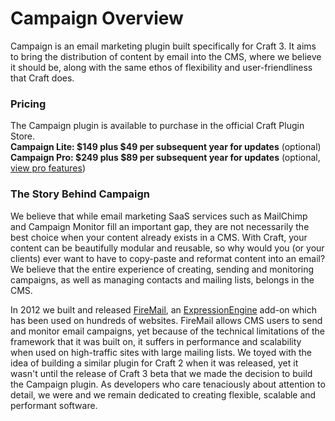 # Campaign Overview

Campaign is an email marketing plugin built specifically for Craft 3. It aims to bring the distribution of content by email into the CMS, where we believe it should be, along with the same ethos of flexibility and user-friendliness that Craft does. 

### Pricing
The Campaign plugin is available to purchase in the official Craft Plugin Store.  
**Campaign Lite: $149 plus $49 per subsequent year for updates** (optional)  
**Campaign Pro: $249 plus $89 per subsequent year for updates** (optional, [view pro features](https://craftcampaign.com/docs/pro-features))

### The Story Behind Campaign
We believe that while email marketing SaaS services such as MailChimp and Campaign Monitor fill an important gap, they are not necessarily the best choice when your content already exists in a CMS. With Craft, your content can be beautifully modular and reusable, so why would you (or your clients) ever want to have to copy-paste and reformat content into an email? We believe that the entire experience of creating, sending and monitoring campaigns, as well as managing contacts and mailing lists, belongs in the CMS.

In 2012 we built and released [FireMail](https://putyourlightson.com/expressionengine-addons/firemail), an [ExpressionEngine](https://expressionengine.com/) add-on which has been used on hundreds of websites. FireMail allows CMS users to send and monitor email campaigns, yet because of the technical limitations of the framework that it was built on, it suffers in performance and scalability when used on high-traffic sites with large mailing lists. We toyed with the idea of building a similar plugin for Craft 2 when it was released, yet it wasn't until the release of Craft 3 beta that we made the decision to build the Campaign plugin. As developers who care tenaciously about attention to detail, we were and we remain dedicated to creating flexible, scalable and performant software.
